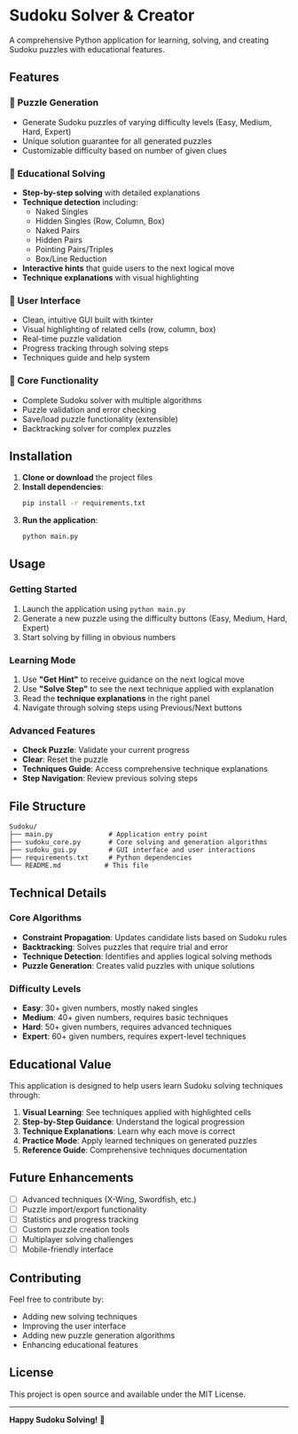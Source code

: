 # Sudoku Solver & Creator

A comprehensive Python application for learning, solving, and creating Sudoku puzzles with educational features.

## Features

### 🎯 Puzzle Generation
- Generate Sudoku puzzles of varying difficulty levels (Easy, Medium, Hard, Expert)
- Unique solution guarantee for all generated puzzles
- Customizable difficulty based on number of given clues

### 🧠 Educational Solving
- **Step-by-step solving** with detailed explanations
- **Technique detection** including:
  - Naked Singles
  - Hidden Singles (Row, Column, Box)
  - Naked Pairs
  - Hidden Pairs
  - Pointing Pairs/Triples
  - Box/Line Reduction
- **Interactive hints** that guide users to the next logical move
- **Technique explanations** with visual highlighting

### 🎨 User Interface
- Clean, intuitive GUI built with tkinter
- Visual highlighting of related cells (row, column, box)
- Real-time puzzle validation
- Progress tracking through solving steps
- Techniques guide and help system

### 🔧 Core Functionality
- Complete Sudoku solver with multiple algorithms
- Puzzle validation and error checking
- Save/load puzzle functionality (extensible)
- Backtracking solver for complex puzzles

## Installation

1. **Clone or download** the project files
2. **Install dependencies**:
   ```bash
   pip install -r requirements.txt
   ```
3. **Run the application**:
   ```bash
   python main.py
   ```

## Usage

### Getting Started
1. Launch the application using `python main.py`
2. Generate a new puzzle using the difficulty buttons (Easy, Medium, Hard, Expert)
3. Start solving by filling in obvious numbers

### Learning Mode
1. Use **"Get Hint"** to receive guidance on the next logical move
2. Use **"Solve Step"** to see the next technique applied with explanation
3. Read the **technique explanations** in the right panel
4. Navigate through solving steps using Previous/Next buttons

### Advanced Features
- **Check Puzzle**: Validate your current progress
- **Clear**: Reset the puzzle
- **Techniques Guide**: Access comprehensive technique explanations
- **Step Navigation**: Review previous solving steps

## File Structure

```
Sudoku/
├── main.py              # Application entry point
├── sudoku_core.py       # Core solving and generation algorithms
├── sudoku_gui.py        # GUI interface and user interactions
├── requirements.txt     # Python dependencies
└── README.md           # This file
```

## Technical Details

### Core Algorithms
- **Constraint Propagation**: Updates candidate lists based on Sudoku rules
- **Backtracking**: Solves puzzles that require trial and error
- **Technique Detection**: Identifies and applies logical solving methods
- **Puzzle Generation**: Creates valid puzzles with unique solutions

### Difficulty Levels
- **Easy**: 30+ given numbers, mostly naked singles
- **Medium**: 40+ given numbers, requires basic techniques
- **Hard**: 50+ given numbers, requires advanced techniques
- **Expert**: 60+ given numbers, requires expert-level techniques

## Educational Value

This application is designed to help users learn Sudoku solving techniques through:

1. **Visual Learning**: See techniques applied with highlighted cells
2. **Step-by-Step Guidance**: Understand the logical progression
3. **Technique Explanations**: Learn why each move is correct
4. **Practice Mode**: Apply learned techniques on generated puzzles
5. **Reference Guide**: Comprehensive techniques documentation

## Future Enhancements

- [ ] Advanced techniques (X-Wing, Swordfish, etc.)
- [ ] Puzzle import/export functionality
- [ ] Statistics and progress tracking
- [ ] Custom puzzle creation tools
- [ ] Multiplayer solving challenges
- [ ] Mobile-friendly interface

## Contributing

Feel free to contribute by:
- Adding new solving techniques
- Improving the user interface
- Adding new puzzle generation algorithms
- Enhancing educational features

## License

This project is open source and available under the MIT License.

---

**Happy Sudoku Solving!** 🧩

